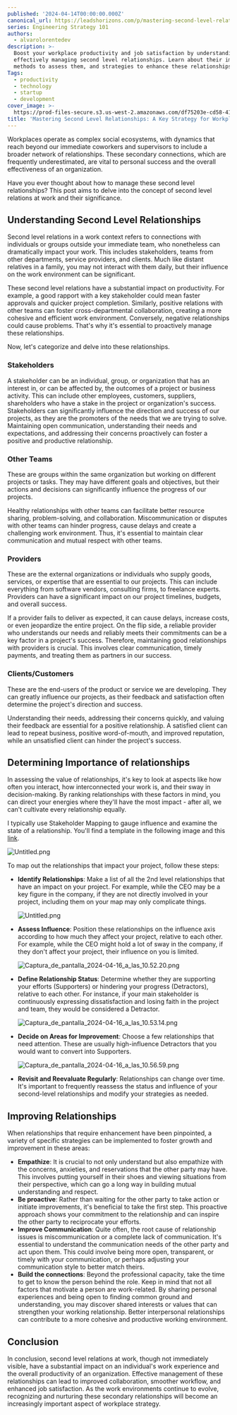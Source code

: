 ```yaml
---
published: '2024-04-14T00:00:00.000Z'
canonical_url: https://leadshorizons.com/p/mastering-second-level-relationships
series: Engineering Strategy 101
authors:
  - alvarolorentedev
description: >-
  Boost your workplace productivity and job satisfaction by understanding and
  effectively managing second level relationships. Learn about their impact,
  methods to assess them, and strategies to enhance these relationships.
Tags:
  - productivity
  - technology
  - startup
  - development
cover_image: >-
  https://prod-files-secure.s3.us-west-2.amazonaws.com/df75203e-cd58-41eb-8339-d5bf4288eb0e/007ebdba-70ba-422c-a0c7-790018bfb40f/1713242573205.jpg?X-Amz-Algorithm=AWS4-HMAC-SHA256&X-Amz-Content-Sha256=UNSIGNED-PAYLOAD&X-Amz-Credential=AKIAT73L2G45HZZMZUHI%2F20240926%2Fus-west-2%2Fs3%2Faws4_request&X-Amz-Date=20240926T120422Z&X-Amz-Expires=3600&X-Amz-Signature=19c754801b058aa084a4145c0279a6792cb331962e2614b028267acb2f814577&X-Amz-SignedHeaders=host&x-id=GetObject
title: 'Mastering Second Level Relationships: A Key Strategy for Workplace Success'
---
```


Workplaces operate as complex social ecosystems, with dynamics that reach beyond our immediate coworkers and supervisors to include a broader network of relationships. These secondary connections, which are frequently underestimated, are vital to personal success and the overall effectiveness of an organization.


Have you ever thought about how to manage these second level relationships? This post aims to delve into the concept of second level relations at work and their significance.


## Understanding Second Level Relationships


Second level relations in a work context refers to connections with individuals or groups outside your immediate team, who nonetheless can dramatically impact your work. This includes stakeholders, teams from other departments, service providers, and clients. Much like distant relatives in a family, you may not interact with them daily, but their influence on the work environment can be significant.


These second level relations have a substantial impact on productivity. For example, a good rapport with a key stakeholder could mean faster approvals and quicker project completion. Similarly, positive relations with other teams can foster cross-departmental collaboration, creating a more cohesive and efficient work environment. Conversely, negative relationships could cause problems. That's why it's essential to proactively manage these relationships.


Now, let's categorize and delve into these relationships.


### **Stakeholders**


 A stakeholder can be an individual, group, or organization that has an interest in, or can be affected by, the outcomes of a project or business activity. This can include other employees, customers, suppliers, shareholders who have a stake in the project or organization's success.
Stakeholders can significantly influence the direction and success of our projects, as they are the promoters of the needs that we are trying to solve. Maintaining open communication, understanding their needs and expectations, and addressing their concerns proactively can foster a positive and productive relationship. 


### **Other Teams** 


These are groups within the same organization but working on different projects or tasks. They may have different goals and objectives, but their actions and decisions can significantly influence the progress of our projects. 


Healthy relationships with other teams can facilitate better resource sharing, problem-solving, and collaboration. Miscommunication or disputes with other teams can hinder progress, cause delays and create a challenging work environment. Thus, it's essential to maintain clear communication and mutual respect with other teams.


### **Providers**


These are the external organizations or individuals who supply goods, services, or expertise that are essential to our projects. This can include everything from software vendors, consulting firms, to freelance experts. Providers can have a significant impact on our project timelines, budgets, and overall success. 


If a provider fails to deliver as expected, it can cause delays, increase costs, or even jeopardize the entire project. On the flip side, a reliable provider who understands our needs and reliably meets their commitments can be a key factor in a project's success. Therefore, maintaining good relationships with providers is crucial. This involves clear communication, timely payments, and treating them as partners in our success.


### **Clients/Customers**


These are the end-users of the product or service we are developing. They can greatly influence our projects, as their feedback and satisfaction often determine the project's direction and success. 


Understanding their needs, addressing their concerns quickly, and valuing their feedback are essential for a positive relationship. A satisfied client can lead to repeat business, positive word-of-mouth, and improved reputation, while an unsatisfied client can hinder the project's success.


## Determining Importance of relationships


In assessing the value of relationships, it's key to look at aspects like how often you interact, how interconnected your work is, and their sway in decision-making. By ranking relationships with these factors in mind, you can direct your energies where they'll have the most impact - after all, we can't cultivate every relationship equally.


I typically use Stakeholder Mapping to gauge influence and examine the state of a relationship. You'll find a template in the following image and this [link](https://excalidraw.com/#json=7qSzy52drnbwd6Sy8C2dz,bEm6jClB_RWoI3a6YV5QRg).


![Untitled.png](https://prod-files-secure.s3.us-west-2.amazonaws.com/df75203e-cd58-41eb-8339-d5bf4288eb0e/59d3a19f-5fef-4b4f-8971-39c02c627e98/Untitled.png?X-Amz-Algorithm=AWS4-HMAC-SHA256&X-Amz-Content-Sha256=UNSIGNED-PAYLOAD&X-Amz-Credential=AKIAT73L2G45HZZMZUHI%2F20240926%2Fus-west-2%2Fs3%2Faws4_request&X-Amz-Date=20240926T120423Z&X-Amz-Expires=3600&X-Amz-Signature=c109b916af3abd11eff2b57df48e548ca33ae4b3b66360b31dae2912ab7f1966&X-Amz-SignedHeaders=host&x-id=GetObject)


To map out the relationships that impact your project, follow these steps:

- **Identify Relationships**: Make a list of all the 2nd level relationships that have an impact on your project.
For example, while the CEO may be a key figure in the company, if they are not directly involved in your project, including them on your map may only complicate things.

	![Untitled.png](https://prod-files-secure.s3.us-west-2.amazonaws.com/df75203e-cd58-41eb-8339-d5bf4288eb0e/40ed4941-4d92-406e-9526-d3628416a2d8/Untitled.png?X-Amz-Algorithm=AWS4-HMAC-SHA256&X-Amz-Content-Sha256=UNSIGNED-PAYLOAD&X-Amz-Credential=AKIAT73L2G45HZZMZUHI%2F20240926%2Fus-west-2%2Fs3%2Faws4_request&X-Amz-Date=20240926T120423Z&X-Amz-Expires=3600&X-Amz-Signature=f69a9401c324b74d3e3fe2b237916af271251c8d803f44bc1068ec17ad0f46a8&X-Amz-SignedHeaders=host&x-id=GetObject)

- **Assess Influence**: Position these relationships on the influence axis according to how much they affect your project, relative to each other.
For example, while the CEO might hold a lot of sway in the company, if they don't affect your project, their influence on you is limited.

	![Captura_de_pantalla_2024-04-16_a_las_10.52.20.png](https://prod-files-secure.s3.us-west-2.amazonaws.com/df75203e-cd58-41eb-8339-d5bf4288eb0e/4e3674d8-dc03-4ecf-ba84-bb9f01e74c36/Captura_de_pantalla_2024-04-16_a_las_10.52.20.png?X-Amz-Algorithm=AWS4-HMAC-SHA256&X-Amz-Content-Sha256=UNSIGNED-PAYLOAD&X-Amz-Credential=AKIAT73L2G45HZZMZUHI%2F20240926%2Fus-west-2%2Fs3%2Faws4_request&X-Amz-Date=20240926T120424Z&X-Amz-Expires=3600&X-Amz-Signature=256ca8424c463b1ebc20a766eca4c8b3d7e0f1caffa957fb9c9a6564f7ac4c13&X-Amz-SignedHeaders=host&x-id=GetObject)

- **Define Relationship Status**: Determine whether they are supporting your efforts (Supporters) or hindering your progress (Detractors), relative to each other.
For instance, if your main stakeholder is continuously expressing dissatisfaction and losing faith in the project and team, they would be considered a Detractor.

	![Captura_de_pantalla_2024-04-16_a_las_10.53.14.png](https://prod-files-secure.s3.us-west-2.amazonaws.com/df75203e-cd58-41eb-8339-d5bf4288eb0e/038f6062-bea9-4362-b307-dcb9f77a4aaa/Captura_de_pantalla_2024-04-16_a_las_10.53.14.png?X-Amz-Algorithm=AWS4-HMAC-SHA256&X-Amz-Content-Sha256=UNSIGNED-PAYLOAD&X-Amz-Credential=AKIAT73L2G45HZZMZUHI%2F20240926%2Fus-west-2%2Fs3%2Faws4_request&X-Amz-Date=20240926T120424Z&X-Amz-Expires=3600&X-Amz-Signature=80631bfea884304655372e337b4ddcc861ac3363a6af7af8c5791095437fcb5b&X-Amz-SignedHeaders=host&x-id=GetObject)

- **Decide on Areas for Improvement**: Choose a few relationships that need attention. These are usually high-influence Detractors that you would want to convert into Supporters.

	![Captura_de_pantalla_2024-04-16_a_las_10.56.59.png](https://prod-files-secure.s3.us-west-2.amazonaws.com/df75203e-cd58-41eb-8339-d5bf4288eb0e/bfbddee9-3882-4e42-912b-d4fbb8ecf838/Captura_de_pantalla_2024-04-16_a_las_10.56.59.png?X-Amz-Algorithm=AWS4-HMAC-SHA256&X-Amz-Content-Sha256=UNSIGNED-PAYLOAD&X-Amz-Credential=AKIAT73L2G45HZZMZUHI%2F20240926%2Fus-west-2%2Fs3%2Faws4_request&X-Amz-Date=20240926T120425Z&X-Amz-Expires=3600&X-Amz-Signature=4aa7ecef0768ca1449cd8d1fdec60434aba88ec9dc33982b3c66082ba206cb22&X-Amz-SignedHeaders=host&x-id=GetObject)

- **Revisit and Reevaluate Regularly**: Relationships can change over time. It's important to frequently reassess the status and influence of your second-level relationships and modify your strategies as needed.

## Improving Relationships


 


When relationships that require enhancement have been pinpointed, a variety of specific strategies can be implemented to foster growth and improvement in these areas:

- **Empathize**: It is crucial to not only understand but also empathize with the concerns, anxieties, and reservations that the other party may have. This involves putting yourself in their shoes and viewing situations from their perspective, which can go a long way in building mutual understanding and respect.
- **Be proactive**: Rather than waiting for the other party to take action or initiate improvements, it's beneficial to take the first step. This proactive approach shows your commitment to the relationship and can inspire the other party to reciprocate your efforts.
- **Improve Communication**: Quite often, the root cause of relationship issues is miscommunication or a complete lack of communication. It's essential to understand the communication needs of the other party and act upon them. This could involve being more open, transparent, or timely with your communication, or perhaps adjusting your communication style to better match theirs.
- **Build the connections**: Beyond the professional capacity, take the time to get to know the person behind the role. Keep in mind that not all factors that motivate a person are work-related. By sharing personal experiences and being open to finding common ground and understanding, you may discover shared interests or values that can strengthen your working relationship. Better interpersonal relationships can contribute to a more cohesive and productive working environment.

## Conclusion


In conclusion, second level relations at work, though not immediately visible, have a substantial impact on an individual's work experience and the overall productivity of an organization. Effective management of these relationships can lead to improved collaboration, smoother workflow, and enhanced job satisfaction. As the work environments continue to evolve, recognizing and nurturing these secondary relationships will become an increasingly important aspect of workplace strategy.

